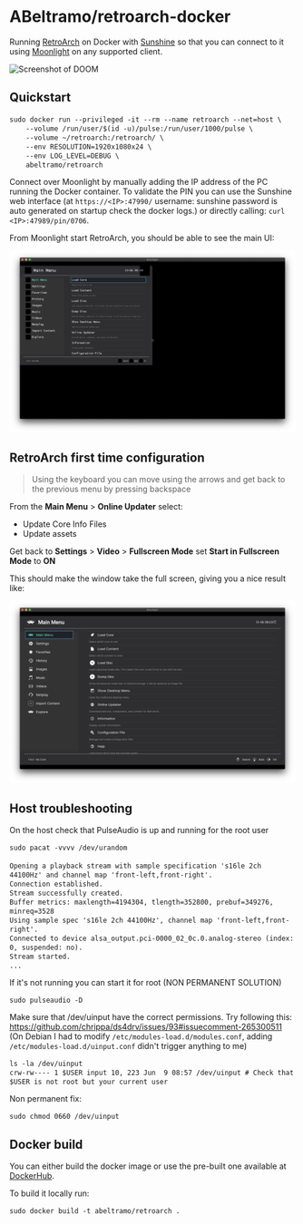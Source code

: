 # ABeltramo/retroarch-docker

Running [RetroArch](https://www.retroarch.com/) on Docker with [Sunshine](https://github.com/loki-47-6F-64/sunshine) so that you can connect to it using [Moonlight](https://moonlight-stream.org/) on any supported client.

![Screenshot of DOOM](screen/DOOM.png)

## Quickstart

```console
sudo docker run --privileged -it --rm --name retroarch --net=host \
    --volume /run/user/$(id -u)/pulse:/run/user/1000/pulse \
    --volume ~/retroarch:/retroarch/ \
    --env RESOLUTION=1920x1080x24 \
    --env LOG_LEVEL=DEBUG \
    abeltramo/retroarch
```

Connect over Moonlight by manually adding the IP address of the PC running the Docker container. To validate the PIN you can use the Sunshine web interface (at `https://<IP>:47990/` username: sunshine password is auto generated on startup check the docker logs.) or directly calling: `curl <IP>:47989/pin/0706`.

From Moonlight start RetroArch, you should be able to see the main UI:

![Screenshot of RetroArch UI](screen/RetroArch-First-UI.png)


## RetroArch first time configuration

> Using the keyboard you can move using the arrows and get back to the previous menu by pressing backspace

From the **Main Menu** > **Online Updater** select:
- Update Core Info Files
- Update assets

Get back to **Settings** > **Video** > **Fullscreen Mode** set **Start in Fullscreen Mode** to **ON**

This should make the window take the full screen, giving you a nice result like:

![Screenshot of RetroArch UI](screen/RetroArch-UI.png)

## Host troubleshooting

On the host check that PulseAudio is up and running for the root user
```console
sudo pacat -vvvv /dev/urandom

Opening a playback stream with sample specification 's16le 2ch 44100Hz' and channel map 'front-left,front-right'.
Connection established.
Stream successfully created.
Buffer metrics: maxlength=4194304, tlength=352800, prebuf=349276, minreq=3528
Using sample spec 's16le 2ch 44100Hz', channel map 'front-left,front-right'.
Connected to device alsa_output.pci-0000_02_0c.0.analog-stereo (index: 0, suspended: no).
Stream started.
...
```

If it's not running you can start it for root (NON PERMANENT SOLUTION)
```console
sudo pulseaudio -D
```

Make sure that /dev/uinput have the correct permissions.
Try following this: https://github.com/chrippa/ds4drv/issues/93#issuecomment-265300511
(On Debian I had to modify `/etc/modules-load.d/modules.conf`, adding `/etc/modules-load.d/uinput.conf` didn't trigger anything to me)
```console
ls -la /dev/uinput
crw-rw---- 1 $USER input 10, 223 Jun  9 08:57 /dev/uinput # Check that $USER is not root but your current user
```
Non permanent fix:
```console
sudo chmod 0660 /dev/uinput
```

## Docker build

You can either build the docker image or use the pre-built one available at [DockerHub](https://hub.docker.com/r/abeltramo/retroarch).

To build it locally run:

```console
sudo docker build -t abeltramo/retroarch .
```
